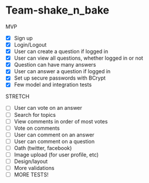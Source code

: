 Team-shake_n_bake
=================

MVP
-[X] Sign up
-[X] Login/Logout
-[X] User can create a question if logged in
-[X] User can view all questions, whether logged in or not
-[X] Question can have many answers
-[X] User can answer a question if logged in
-[X] Set up secure passwords with BCrypt
-[X] Few model and integration tests

STRETCH
-[ ] User can vote on an answer
-[ ] Search for topics
-[ ] View comments in order of most votes
-[ ] Vote on comments
-[ ] User can comment on an answer
-[ ] User can comment on a question
-[ ] Oath (twitter, facebook)
-[ ] Image upload (for user profile, etc)
-[ ] Design/layout
-[ ] More validations
-[ ] MORE TESTS!
